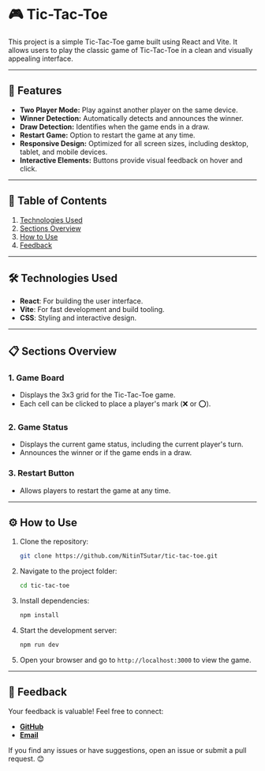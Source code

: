# 🎮 Tic-Tac-Toe

This project is a simple Tic-Tac-Toe game built using React and Vite. It allows users to play the classic game of Tic-Tac-Toe in a clean and visually appealing interface.

---

## 🌟 Features

-   **Two Player Mode:** Play against another player on the same device.
-   **Winner Detection:** Automatically detects and announces the winner.
-   **Draw Detection:** Identifies when the game ends in a draw.
-   **Restart Game:** Option to restart the game at any time.
-   **Responsive Design:** Optimized for all screen sizes, including desktop, tablet, and mobile devices.
-   **Interactive Elements:** Buttons provide visual feedback on hover and click.

---

## 📖 Table of Contents

1. [Technologies Used](#technologies-used)
2. [Sections Overview](#sections-overview)
3. [How to Use](#how-to-use)
4. [Feedback](#feedback)

---

## 🛠️ Technologies Used

-   **React**: For building the user interface.
-   **Vite**: For fast development and build tooling.
-   **CSS**: Styling and interactive design.

---

## 📋 Sections Overview

### 1. **Game Board**

-   Displays the 3x3 grid for the Tic-Tac-Toe game.
-   Each cell can be clicked to place a player's mark (❌ or ⭕).

### 2. **Game Status**

-   Displays the current game status, including the current player's turn.
-   Announces the winner or if the game ends in a draw.

### 3. **Restart Button**

-   Allows players to restart the game at any time.

---

## ⚙️ How to Use

1. Clone the repository:
    ```bash
    git clone https://github.com/NitinTSutar/tic-tac-toe.git
    ```
2. Navigate to the project folder:
    ```bash
    cd tic-tac-toe
    ```
3. Install dependencies:
    ```bash
    npm install
    ```
4. Start the development server:
    ```bash
    npm run dev
    ```
5. Open your browser and go to `http://localhost:3000` to view the game.

---

## 💬 Feedback

Your feedback is valuable! Feel free to connect:

-   **[GitHub](https://github.com/NitinTSutar)**
-   **[Email](mailto:nitintsuthar67@gmail.com)**

If you find any issues or have suggestions, open an issue or submit a pull request. 😊
